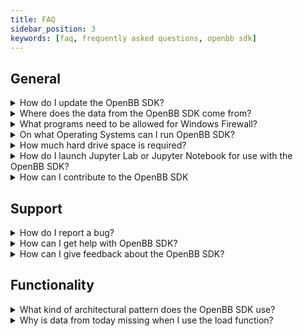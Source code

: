 ```yaml
---
title: FAQ
sidebar_position: 3
keywords: [faq, frequently asked questions, openbb sdk]
---
```


## General

<details><summary>How do I update the OpenBB SDK?</summary>
<p>

With new releases of the OpenBB SDK, it would suffice to use `pip install openbb`. If this doesn't update to the latest version you can include the version number as follows `pip install openbb==2.0.0`. Please find the latest version [here](https://pypi.org/project/openbb/).

</p>
</details>

<details><summary>Where does the data from the OpenBB SDK come from?</summary>
<p>

The OpenBB platform does not provide any data itself as the platform is a data aggregator that connects to almost a hundred different data providers and APIs to access the data.

</p>
</details>

<details><summary>What programs need to be allowed for Windows Firewall?</summary>
<p>

When issues arise regarding Windows Firewall, please allow the following applications through (if not already):

- BranchCache
- Hyper-V
- VcXsrv
- Windows Terminal

From the Windows Security menu, click on the Firewall & Network Protection tab, then click on "Allow an app through firewall". If the applications below are not allowed to communicate through Windows Defender Firewall, change the settings to allow.

</p>
</details>

<details><summary>On what Operating Systems can I run OpenBB SDK?</summary>
<p>

The OpenBB Terminal is compatible with Windows, Mac Os and Linux. Check the
[installation guide](/sdk/quickstart/installation) and [requirements outline](/sdk/quickstart/requirements) for more details.

</p>
</details>

<details><summary>How much hard drive space is required?</summary>
<p>

An installation will use approximately 4GB of space.

</p>
</details>

<details><summary>How do I launch Jupyter Lab or Jupyter Notebook for use with the OpenBB SDK?</summary>
<p>

Once the installation is finished via `pip` and you have activated the conda environment, as explained in the [installation guide](/sdk/quickstart/installation) you are able to activate a Jupyter Notebook by running `jupyter notebook` or Jupyter Lab with `jupyter lab`. Then, you should be able to use the OpenBB SDK by following along with the [How to use the SDK](/sdk/guides/basics#how-to-use-the-sdk) guide.

</p>
</details>

<details><summary>How can I contribute to the OpenBB SDK</summary>
<p>

There are three main ways of contributing to this project.

**BECOME A CONTRIBUTOR**

1. Fork the [Project](https://github.com/OpenBB-finance/OpenBBTerminal)
2. Create your Feature Branch (`git checkout -b feature/AmazingFeature`)
3. Install the pre-commit hooks by running: `pre-commit install`
      Any time you commit a change, linters will be run automatically. On changes, you will have to re-commit
4. Commit your Changes (`git commit -m 'Add some AmazingFeature'`)
5. Push to your Branch (`git push origin feature/AmazingFeature`)
6. Open a Pull Request

You can read more details about adding a feature in our [CONTRIBUTING GUIDELINES](https://github.com/OpenBB-finance/OpenBBTerminal/blob/main/CONTRIBUTING.md).

**RAISE AN ISSUE OR REQUEST A FEATURE**

- Raise an issue by opening a [bug ticket](https://github.com/OpenBB-finance/OpenBBTerminal/issues).
- Request a new  feature through a [feature request ticket](https://github.com/OpenBB-finance/OpenBBTerminal/issues).

</p>
</details>

## Support

<details><summary>How do I report a bug?</summary>
<p>

First, search the open issues for another report. If one already exists, attach any relevant information and screenshots as a comment. If one does not exist, start one with this [link](https://github.com/OpenBB-finance/OpenBBTerminal/issues/new?assignees=&labels=type%3Abug&template=bug_report.md&title=%5BBug%5D)

</p>
</details>

<details><summary>How can I get help with OpenBB SDK?</summary>
<p>

You can get help with OpenBB SDK by joining our [Discord server](https://openbb.co/discord) or contact us in our support form [here](https://openbb.co/support).

</p>
</details>

<details><summary>How can I give feedback about the OpenBB SDK?</summary>
<p>

Being an open source platform that wishes to tailor to the needs of any type of investor, we highly encourage anyone to share with us their experience and/or how we can further improve the OpenBB Terminal. This can be anything from a very small bug, a new feature, or the implementation of a highly advanced Machine Learning model.

You can contact us via the following routes:

- If you notice that a feature is missing inside the terminal, please fill in the <a href="https://openbb.co/request-a-feature" target="_blank" rel="noreferrer noopener">Request a Feature form</a>.
- If you wish to report a bug, have a question/suggestion or anything else, please fill in the <a href="https://openbb.co/support" target="_blank" rel="noreferrer noopener">Support form</a>.
- If you wish to speak to us directly, please contact us via <a href="https://openbb.co/discord" target="_blank" rel="noreferrer noopener">Discord</a>.

</p>
</details>


## Functionality

<details><summary>What kind of architectural pattern does the OpenBB SDK use?</summary>
<p>

Throughout the entire OpenBB Platform, the [Model-view-controller](https://en.wikipedia.org/wiki/Model%E2%80%93view%E2%80%93controller) architectural pattern is used for creating functionality in the terminal.

This is visible in the OpenBB SDK with the addition of `_chart` within functions relating to the `view` portfion of the pattern.

For example the model is displayed with:

```
openbb.economy.ycrv()
```

|     |  Maturity | Rate |
| --: | --------: | ---: |
|   0 | 0.0833333 | 3.93 |
|   1 |      0.25 | 4.34 |
|   2 |       0.5 | 4.61 |
| ... |       ... |  ... |
|   8 |        10 | 3.82 |
|   9 |        20 | 4.13 |
|  10 |        30 | 3.92 |

And the view with:

```
openbb.economy.ycrv_chart()
```

![Screenshot 2022-11-21 at 4 29 17 PM](https://user-images.githubusercontent.com/85772166/203185342-f019414d-24e2-4d8a-a718-10eeedb59e8c.png)

</p>
</details>


<details><summary>Why is data from today missing when I use the load function?</summary>
<p>

By default, the load function requests end-of-day daily data and is not included until the EOD summary has been published. The current day's data is considered intraday and is loaded when the `interval` argument is present.

</p>
</details>
